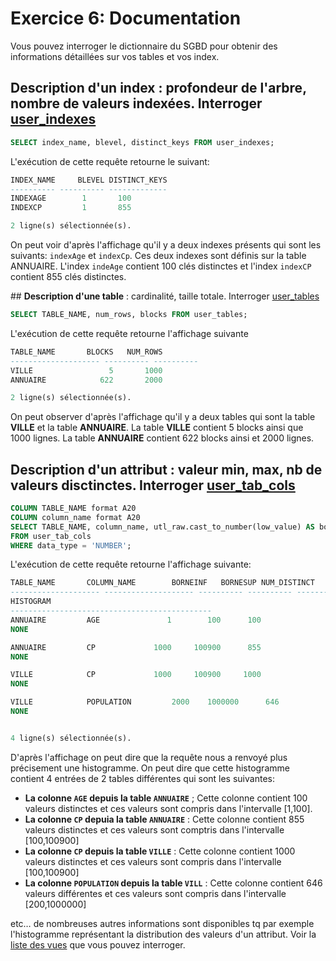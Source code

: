# Exercice 6: Documentation

Vous pouvez interroger le dictionnaire du SGBD pour obtenir des informations détaillées sur vos tables et vos index.

## **Description d'un index** : profondeur de l'arbre, nombre de valeurs indexées. Interroger [user_indexes](http://docs.oracle.com/cd/B19306_01/server.102/b14237/statviews_1069.htm#i1578369)

```sql
SELECT index_name, blevel, distinct_keys FROM user_indexes;
``` 

L'exécution de cette requête retourne le suivant:

```sql
INDEX_NAME     BLEVEL DISTINCT_KEYS
---------- ---------- -------------
INDEXAGE	    1		100
INDEXCP 	    1		855

2 ligne(s) sélectionnée(s).
```

On peut voir d'après l'affichage qu'il y a deux indexes présents qui sont les suivants: `indexAge` et `indexCp`. Ces deux indexes sont définis sur la table ANNUAIRE. L'index `indeAge` contient 100 clés distinctes et l'index `indexCP` contient 855 clés distinctes.

## **Description d'une table** : cardinalité, taille totale. Interroger [user_tables](http://docs.oracle.com/cd/B19306_01/server.102/b14237/statviews_2105.htm#REFRN20286)

```sql
SELECT TABLE_NAME, num_rows, blocks FROM user_tables;
```

L'exécution de cette requête retourne l'affichage suivante

```sql
TABLE_NAME		 BLOCKS   NUM_ROWS
-------------------- ---------- ----------
VILLE			      5       1000
ANNUAIRE		    622       2000

2 ligne(s) sélectionnée(s).
```

On peut observer d'après l'affichage qu'il y a deux tables qui sont la table **VILLE** et la table **ANNUAIRE**. La table **VILLE** contient 5 blocks ainsi que 1000 lignes. La table **ANNUAIRE** contient 622 blocks ainsi et 2000 lignes.

## **Description d'un attribut** : valeur min, max, nb de valeurs disctinctes. Interroger [user_tab_cols](http://docs.oracle.com/cd/B19306_01/server.102/b14237/statviews_2093.htm#I1020276) 

```sql
COLUMN TABLE_NAME format A20
COLUMN column_name format A20
SELECT TABLE_NAME, column_name, utl_raw.cast_to_number(low_value) AS borneInf,  utl_raw.cast_to_number(high_value) AS borneSup, num_distinct, histogram
FROM user_tab_cols
WHERE data_type = 'NUMBER';
```

L'exécution de cette requête retourne l'affichage suivante:

```sql
TABLE_NAME	     COLUMN_NAME	    BORNEINF   BORNESUP NUM_DISTINCT
-------------------- -------------------- ---------- ---------- ------------
HISTOGRAM
---------------------------------------------
ANNUAIRE	     AGE			   1	    100 	 100
NONE

ANNUAIRE	     CP 			1000	 100900 	 855
NONE

VILLE		     CP 			1000	 100900 	1000
NONE

VILLE		     POPULATION 		2000	1000000 	 646
NONE


4 ligne(s) sélectionnée(s).
```

D'après l'affichage on peut dire que la requête nous a renvoyé plus précisement une histogramme. On peut dire que cette histogramme contient 4 entrées de 2 tables différentes qui sont les suivantes: 

- **La colonne `AGE` depuis la table `ANNUAIRE`** ; Cette colonne contient 100 valeurs distinctes et ces valeurs sont compris dans l'intervalle [1,100].
- **La colonne `CP` depuia la table `ANNUAIRE`** : Cette colonne contient 855 valeurs distinctes et ces valeurs sont comptris dans l'intervalle [100,100900]
- **La colonne `CP` depuis la table `VILLE`** : Cette colonne contient 1000 valeurs distinctes et ces valeurs sont compris dans l'intervalle [100,100900]
- **La colonne `POPULATION` depuis la table `VILL`** : Cette colonne contient 646 valeurs différentes et ces valeurs sont compris dans l'intervalle [200,1000000]

 etc… de nombreuses autres informations sont disponibles tq par exemple l'histogramme représentant la distribution des valeurs d'un attribut. Voir la [liste des vues](http://docs.oracle.com/cd/B19306_01/nav/catalog_views.htm#index-USE) que vous pouvez interroger.
